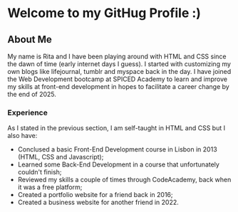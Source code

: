 # Welcome to my GitHug Profile :)

## About Me
My name is Rita and I have been playing around with HTML and CSS since the dawn of time (early internet days I guess). I started with customizing my own blogs like lifejournal, tumblr and myspace back in the day. I have joined the Web Development bootcamp at SPICED Academy to learn and improve my skills at front-end development in hopes to facilitate a career change by the end of 2025.

### Experience 
As I stated in the previous section, I am self-taught in HTML and CSS but I also have:
- Conclused a basic Front-End Development course in Lisbon in 2013 (HTML, CSS and Javascript);
- Learned some Back-End Development in a course that unfortunately couldn't finish;
- Reviewed my skills a couple of times through CodeAcademy, back when it was a free platform;
- Created a portfolio website for a friend back in 2016;
- Created a business website for another friend in 2022.

